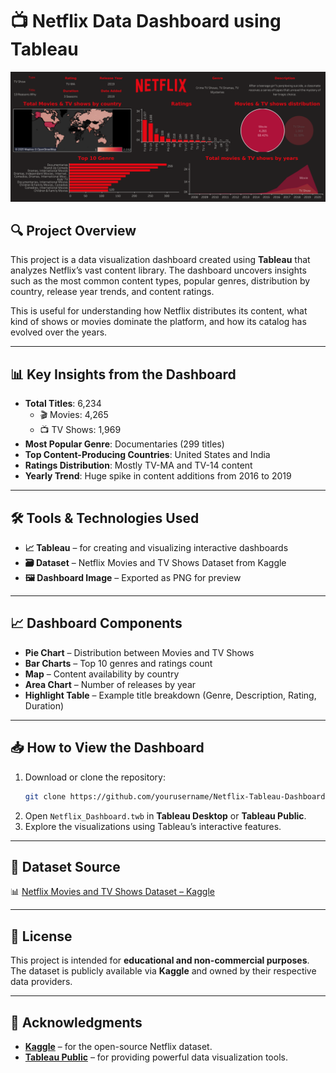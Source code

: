 # 📺 Netflix Data Dashboard using Tableau

![Netflix Dashboard](Netflix.png)

## 🔍 Project Overview

This project is a data visualization dashboard created using **Tableau** that analyzes Netflix’s vast content library. The dashboard uncovers insights such as the most common content types, popular genres, distribution by country, release year trends, and content ratings.

This is useful for understanding how Netflix distributes its content, what kind of shows or movies dominate the platform, and how its catalog has evolved over the years.

---

## 📊 Key Insights from the Dashboard

- **Total Titles**: 6,234
  - 🎬 Movies: 4,265
  - 📺 TV Shows: 1,969
- **Most Popular Genre**: Documentaries (299 titles)
- **Top Content-Producing Countries**: United States and India
- **Ratings Distribution**: Mostly TV-MA and TV-14 content
- **Yearly Trend**: Huge spike in content additions from 2016 to 2019

---

## 🛠️ Tools & Technologies Used

- **📈 Tableau** – for creating and visualizing interactive dashboards
- **🗃 Dataset** – Netflix Movies and TV Shows Dataset from Kaggle
- **🖼 Dashboard Image** – Exported as PNG for preview

---

## 📈 Dashboard Components

- **Pie Chart** – Distribution between Movies and TV Shows
- **Bar Charts** – Top 10 genres and ratings count
- **Map** – Content availability by country
- **Area Chart** – Number of releases by year
- **Highlight Table** – Example title breakdown (Genre, Description, Rating, Duration)

---

## 📥 How to View the Dashboard

1. Download or clone the repository:
   ```bash
   git clone https://github.com/yourusername/Netflix-Tableau-Dashboard.git
2. Open `Netflix_Dashboard.twb` in **Tableau Desktop** or **Tableau Public**.
3. Explore the visualizations using Tableau’s interactive features.

---

## 🔗 Dataset Source

📊 [Netflix Movies and TV Shows Dataset – Kaggle](https://www.kaggle.com/datasets/shivamb/netflix-shows)

---

## 📌 License

This project is intended for **educational and non-commercial purposes**.  
The dataset is publicly available via **Kaggle** and owned by their respective data providers.

---

## 🙌 Acknowledgments

- [**Kaggle**](https://www.kaggle.com/) – for the open-source Netflix dataset.  
- [**Tableau Public**](https://public.tableau.com/) – for providing powerful data visualization tools.

